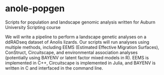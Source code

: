 # anole-popgen
Scripts for population and landscape genomic analysis written for Auburn University Scripting course

We will write a pipeline to perform a landscape genetic analyses on a ddRADseq dataset of Anolis lizards. Our scripts will run analyses using multiple methods, including EEMS (Estimated Effective Migration Surfaces), ConStruct, Circuitscape, and environmental association analyses (potentially using BAYENV or latent factor mixed models in R). EEMS is implemented in C++, Circuitscape is implemented in Julia, and BAYENV is written in C and interfaced in the command line.
